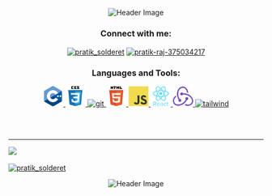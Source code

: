 



<p align="center">
  <img src="https://media2.giphy.com/media/v1.Y2lkPTc5MGI3NjExbWYyenQ1NDM3M3lxZTM0bm94MzY3MnB3bml2M3FzbDJ5cDl4d2ViZSZlcD12MV9pbnRlcm5hbF9naWZfYnlfaWQmY3Q9Zw/OGfv08ze3Uy2QZqeGM/giphy.gif" alt="Header Image" style="height: 350px ; width:1000px "; />
</p>


<h3 align="center">Connect with me:</h3>
<p align="center">
<a href="https://twitter.com/pratik_solderet" target="blank"><img align="center" src="https://raw.githubusercontent.com/rahuldkjain/github-profile-readme-generator/master/src/images/icons/Social/twitter.svg" alt="pratik_solderet" height="30" width="40" /></a>
<a href="https://linkedin.com/in/pratik-raj-375034217" target="blank"><img align="center" src="https://raw.githubusercontent.com/rahuldkjain/github-profile-readme-generator/master/src/images/icons/Social/linked-in-alt.svg" alt="pratik-raj-375034217" height="30" width="40" /></a>
</p>

<h3 align="center">Languages and Tools:</h3>
<p align="center"> <a href="https://www.w3schools.com/cpp/" target="_blank" rel="noreferrer"> <img src="https://raw.githubusercontent.com/devicons/devicon/master/icons/cplusplus/cplusplus-original.svg" alt="cplusplus" width="40" height="40"/> </a> <a href="https://www.w3schools.com/css/" target="_blank" rel="noreferrer"> <img src="https://raw.githubusercontent.com/devicons/devicon/master/icons/css3/css3-original-wordmark.svg" alt="css3" width="40" height="40"/> </a> <a href="https://git-scm.com/" target="_blank" rel="noreferrer"> <img src="https://www.vectorlogo.zone/logos/git-scm/git-scm-icon.svg" alt="git" width="40" height="40"/> </a> <a href="https://www.w3.org/html/" target="_blank" rel="noreferrer"> <img src="https://raw.githubusercontent.com/devicons/devicon/master/icons/html5/html5-original-wordmark.svg" alt="html5" width="40" height="40"/> </a> <a href="https://developer.mozilla.org/en-US/docs/Web/JavaScript" target="_blank" rel="noreferrer"> <img src="https://raw.githubusercontent.com/devicons/devicon/master/icons/javascript/javascript-original.svg" alt="javascript" width="40" height="40"/> </a> <a href="https://reactjs.org/" target="_blank" rel="noreferrer"> <img src="https://raw.githubusercontent.com/devicons/devicon/master/icons/react/react-original-wordmark.svg" alt="react" width="40" height="40"/> </a> <a href="https://redux.js.org" target="_blank" rel="noreferrer"> <img src="https://raw.githubusercontent.com/devicons/devicon/master/icons/redux/redux-original.svg" alt="redux" width="40" height="40"/> </a> <a href="https://tailwindcss.com/" target="_blank" rel="noreferrer"> <img src="https://www.vectorlogo.zone/logos/tailwindcss/tailwindcss-icon.svg" alt="tailwind" width="40" height="40"/> </a> </p><br><br>




---
[![](https://visitcount.itsvg.in/api?id=pratik20gb&label=Profile%20Views&icon=8&pretty=true)](https://visitcount.itsvg.in)<p align="left"> <a href="https://twitter.com/pratik_solderet" target="blank"><img src="https://img.shields.io/twitter/follow/pratik_solderet?logo=twitter&style=for-the-badge" alt="pratik_solderet" /></a> </p>


<p align="center">
  <img src="https://media3.giphy.com/media/v1.Y2lkPTc5MGI3NjExOXJwemdhZG4wd3VyZzV5MDZ0aXNqdnRic2R4YjY1aWlhNnRyZTh5MyZlcD12MV9pbnRlcm5hbF9naWZfYnlfaWQmY3Q9Zw/pTJ72QpXpdpgUrjGIF/giphy.gif" alt="Header Image" style="height: 200px ; width:1000px "; />
</p>



<!-- Pratik Raj -->
